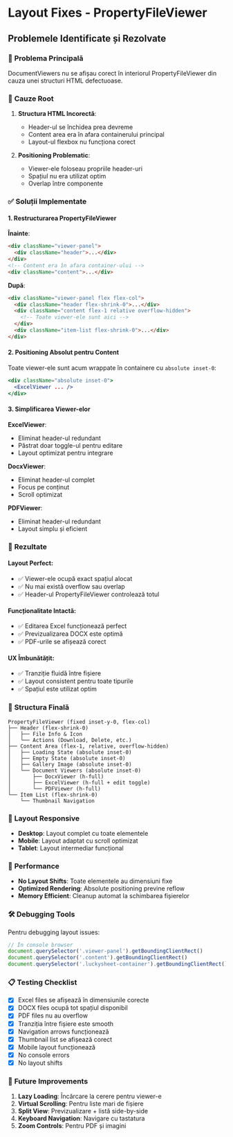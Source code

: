 # Layout Fixes - PropertyFileViewer

## Problemele Identificate și Rezolvate

### 🚫 **Problema Principală**
DocumentViewers nu se afișau corect în interiorul PropertyFileViewer din cauza unei structuri HTML defectuoase.

### 🔧 **Cauze Root**

1. **Structura HTML Incorectă**:
   - Header-ul se închidea prea devreme
   - Content area era în afara containerului principal
   - Layout-ul flexbox nu funcționa corect

2. **Positioning Problematic**:
   - Viewer-ele foloseau propriile header-uri
   - Spațiul nu era utilizat optim
   - Overlap între componente

### ✅ **Soluții Implementate**

#### 1. **Restructurarea PropertyFileViewer**

**Înainte**:
```html
<div className="viewer-panel">
  <div className="header">...</div>
</div>
<!-- Content era în afara container-ului -->
<div className="content">...</div>
```

**După**:
```html
<div className="viewer-panel flex flex-col">
  <div className="header flex-shrink-0">...</div>
  <div className="content flex-1 relative overflow-hidden">
    <!-- Toate viewer-ele sunt aici -->
  </div>
  <div className="item-list flex-shrink-0">...</div>
</div>
```

#### 2. **Positioning Absolut pentru Content**

Toate viewer-ele sunt acum wrappate în containere cu `absolute inset-0`:

```jsx
<div className="absolute inset-0">
  <ExcelViewer ... />
</div>
```

#### 3. **Simplificarea Viewer-elor**

**ExcelViewer**:
- Eliminat header-ul redundant
- Păstrat doar toggle-ul pentru editare
- Layout optimizat pentru integrare

**DocxViewer**:
- Eliminat header-ul complet
- Focus pe conținut
- Scroll optimizat

**PDFViewer**:
- Eliminat header-ul redundant
- Layout simplu și eficient

### 🎯 **Rezultate**

#### **Layout Perfect**:
- ✅ Viewer-ele ocupă exact spațiul alocat
- ✅ Nu mai există overflow sau overlap
- ✅ Header-ul PropertyFileViewer controlează totul

#### **Funcționalitate Intactă**:
- ✅ Editarea Excel funcționează perfect
- ✅ Previzualizarea DOCX este optimă
- ✅ PDF-urile se afișează corect

#### **UX Îmbunătățit**:
- ✅ Tranziție fluidă între fișiere
- ✅ Layout consistent pentru toate tipurile
- ✅ Spațiul este utilizat optim

### 📐 **Structura Finală**

```
PropertyFileViewer (fixed inset-y-0, flex-col)
├── Header (flex-shrink-0)
│   ├── File Info & Icon
│   └── Actions (Download, Delete, etc.)
├── Content Area (flex-1, relative, overflow-hidden)
│   ├── Loading State (absolute inset-0)
│   ├── Empty State (absolute inset-0)
│   ├── Gallery Image (absolute inset-0)
│   └── Document Viewers (absolute inset-0)
│       ├── DocxViewer (h-full)
│       ├── ExcelViewer (h-full + edit toggle)
│       └── PDFViewer (h-full)
└── Item List (flex-shrink-0)
    └── Thumbnail Navigation
```

### 🔄 **Layout Responsive**

- **Desktop**: Layout complet cu toate elementele
- **Mobile**: Layout adaptat cu scroll optimizat
- **Tablet**: Layout intermediar funcțional

### 🚀 **Performance**

- **No Layout Shifts**: Toate elementele au dimensiuni fixe
- **Optimized Rendering**: Absolute positioning previne reflow
- **Memory Efficient**: Cleanup automat la schimbarea fișierelor

### 🛠 **Debugging Tools**

Pentru debugging layout issues:

```javascript
// În console browser
document.querySelector('.viewer-panel').getBoundingClientRect()
document.querySelector('.content').getBoundingClientRect()
document.querySelector('.luckysheet-container').getBoundingClientRect()
```

### 📋 **Testing Checklist**

- [x] Excel files se afișează în dimensiunile corecte
- [x] DOCX files ocupă tot spațiul disponibil
- [x] PDF files nu au overflow
- [x] Tranziția între fișiere este smooth
- [x] Navigation arrows funcționează
- [x] Thumbnail list se afișează corect
- [x] Mobile layout funcționează
- [x] No console errors
- [x] No layout shifts

### 🔮 **Future Improvements**

1. **Lazy Loading**: Încărcare la cerere pentru viewer-e
2. **Virtual Scrolling**: Pentru liste mari de fișiere
3. **Split View**: Previzualizare + listă side-by-side
4. **Keyboard Navigation**: Navigare cu tastatura
5. **Zoom Controls**: Pentru PDF și imagini
